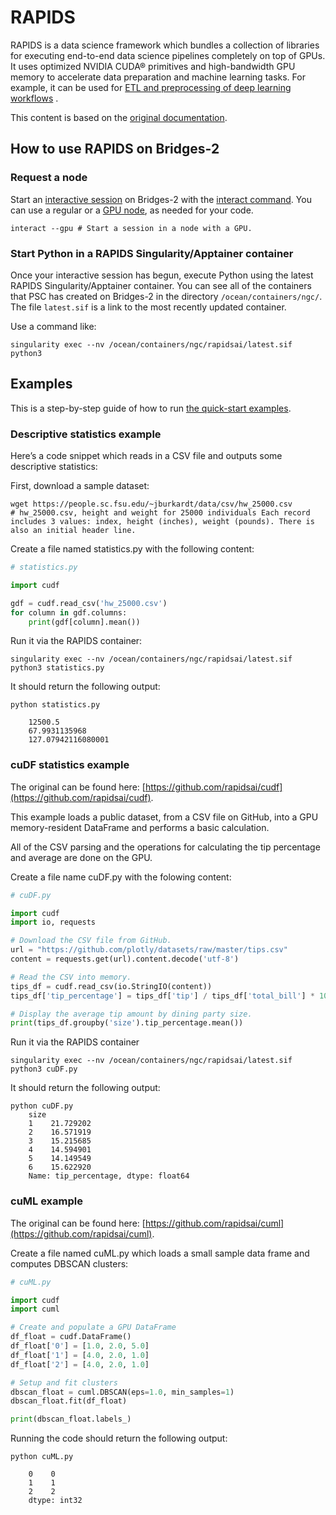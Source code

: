 [//]: # (Status: Draft)

# RAPIDS

RAPIDS is a data science framework which bundles a collection of
libraries for executing end-to-end data science pipelines completely
on top of GPUs. It uses optimized NVIDIA CUDA® primitives and
high-bandwidth GPU memory to accelerate data preparation and machine
learning tasks. For example, it can be used for [ETL and preprocessing
of deep learning
workflows](https://towardsdatascience.com/tagged/rapids-ai) .

This content is based on the [original
documentation](https://rapids.ai/start.html).  

## How to use RAPIDS on Bridges-2

### Request a node

Start an [interactive
session](https://www.psc.edu/resources/bridges-2/user-guide-2-2#interactive-sessions)
on Bridges-2 with the [interact
command](https://www.psc.edu/resources/bridges-2/user-guide-2-2#interact). You
can use a regular or a [GPU
node](https://www.psc.edu/resources/bridges-2/user-guide-2-2/#gpu-partitions),
as needed for your code.

```shell
interact --gpu # Start a session in a node with a GPU.
````

### Start Python in a RAPIDS Singularity/Apptainer container

Once your interactive session has begun, execute Python using the
latest RAPIDS Singularity/Apptainer container. You can see all of the
containers that PSC has created on Bridges-2 in the directory
<code>/ocean/containers/ngc/</code>. The file <code>latest.sif</code>
is a link to the most recently updated container.

Use a command like:
```shell
singularity exec --nv /ocean/containers/ngc/rapidsai/latest.sif python3
```

## Examples

This is a step-by-step guide of how to run [the quick-start
examples](https://colab.research.google.com/drive/1rY7Ln6rEE1pOlfSHCYOVaqt8OvDO35J0#forceEdit=true&offline=true&sandboxMode=true).

### Descriptive statistics example

Here’s a code snippet which reads in a CSV file and outputs some descriptive statistics:

First, download a sample dataset:
```shell
wget https://people.sc.fsu.edu/~jburkardt/data/csv/hw_25000.csv
# hw_25000.csv, height and weight for 25000 individuals Each record includes 3 values: index, height (inches), weight (pounds). There is also an initial header line.
``` 

Create a file named statistics.py with the following content:
```python
# statistics.py

import cudf

gdf = cudf.read_csv('hw_25000.csv')
for column in gdf.columns:
    print(gdf[column].mean())
```

Run it via the RAPIDS container:
```shell
singularity exec --nv /ocean/containers/ngc/rapidsai/latest.sif python3 statistics.py
```

It should return the following output:
```shell
python statistics.py

    12500.5
    67.9931135968
    127.07942116080001
```

### cuDF statistics example

The original can be found here: [https://github.com/rapidsai/cudf](https://github.com/rapidsai/cudf).

This example loads a public dataset, from a CSV file on GitHub, into a
GPU memory-resident DataFrame and performs a basic calculation.

All of the CSV parsing and the operations for calculating the tip percentage and average are done on the GPU.

Create a file name cuDF.py with the folowing content:
```python
# cuDF.py

import cudf
import io, requests

# Download the CSV file from GitHub.
url = "https://github.com/plotly/datasets/raw/master/tips.csv"
content = requests.get(url).content.decode('utf-8')

# Read the CSV into memory.
tips_df = cudf.read_csv(io.StringIO(content))
tips_df['tip_percentage'] = tips_df['tip'] / tips_df['total_bill'] * 100

# Display the average tip amount by dining party size.
print(tips_df.groupby('size').tip_percentage.mean())
```

Run it via the RAPIDS container
```shell
singularity exec --nv /ocean/containers/ngc/rapidsai/latest.sif python3 cuDF.py
````

It should return the following output:
```shell
python cuDF.py
    size
    1    21.729202
    2    16.571919
    3    15.215685
    4    14.594901
    5    14.149549
    6    15.622920
    Name: tip_percentage, dtype: float64
```

### cuML example

The original can be found here: [https://github.com/rapidsai/cuml](https://github.com/rapidsai/cuml). 

Create a file named cuML.py which loads a small sample data frame and computes DBSCAN clusters:

```python
# cuML.py

import cudf
import cuml

# Create and populate a GPU DataFrame
df_float = cudf.DataFrame()
df_float['0'] = [1.0, 2.0, 5.0]
df_float['1'] = [4.0, 2.0, 1.0]
df_float['2'] = [4.0, 2.0, 1.0]

# Setup and fit clusters
dbscan_float = cuml.DBSCAN(eps=1.0, min_samples=1)
dbscan_float.fit(df_float)

print(dbscan_float.labels_)
```

Running the code should return the following output:

```shell
python cuML.py

    0    0
    1    1
    2    2
    dtype: int32
```
